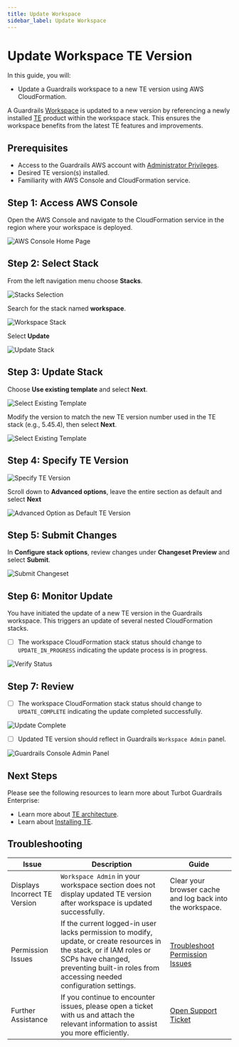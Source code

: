 ```yaml
---
title: Update Workspace
sidebar_label: Update Workspace
---
```


# Update Workspace TE Version

In this guide, you will:
- Update a Guardrails workspace to a new TE version using AWS CloudFormation.

A Guardrails [Workspace](/guardrails/docs/reference/glossary#workspace) is updated to a new version by referencing a newly installed [TE](/guardrails/docs/reference/glossary#turbot-guardrails-enterprise-te) product within the workspace stack. This ensures the workspace benefits from the latest TE features and improvements.

## Prerequisites

- Access to the Guardrails AWS account with [Administrator Privileges](/guardrails/docs/enterprise/FAQ/admin-permissions).
- Desired TE version(s) installed.
- Familiarity with AWS Console and CloudFormation service.

## Step 1: Access AWS Console

Open the AWS Console and navigate to the CloudFormation service in the region where your workspace is deployed.

![AWS Console Home Page](/images/docs/guardrails/guides/hosting-guardrails/updating-stacks/update-workspace/aws-cloudformation-console.png)

## Step 2: Select Stack

From the left navigation menu choose **Stacks**.

![Stacks Selection](/images/docs/guardrails/guides/hosting-guardrails/updating-stacks/update-workspace/cfn-stacks.png)

Search for the stack named **workspace**.

![Workspace Stack](/images/docs/guardrails/guides/hosting-guardrails/updating-stacks/update-workspace/cfn-select-workspace-stack.png)

Select **Update**

![Update Stack](/images/docs/guardrails/guides/hosting-guardrails/updating-stacks/update-workspace/cfn-workspace-stack-select-update.png)


## Step 3: Update Stack

Choose **Use existing template** and select **Next**.

![Select Existing Template](/images/docs/guardrails/guides/hosting-guardrails/updating-stacks/update-workspace/cfn-stack-use-existing-template.png)

Modify the version to match the new TE version number used in the TE stack (e.g., 5.45.4), then select **Next**.

![Select Existing Template](/images/docs/guardrails/guides/hosting-guardrails/updating-stacks/update-workspace/cfn-stack-specify-te-version.png)

## Step 4: Specify TE Version

![Specify TE Version](/images/docs/guardrails/guides/hosting-guardrails/updating-stacks/update-workspace/cfn-stack-specify-te-version.png)

Scroll down to **Advanced options**, leave the entire section as default and select **Next**

![Advanced Option as Default TE Version](/images/docs/guardrails/guides/hosting-guardrails/updating-stacks/update-workspace/cfn-stack-advanced-option-as-default.png)


## Step 5: Submit Changes

In **Configure stack options**, review changes under **Changeset Preview** and select **Submit**.

![Submit Changeset](/images/docs/guardrails/guides/hosting-guardrails/updating-stacks/update-workspace/cfn-worksapce-stack-select-submit-changes.png)

## Step 6: Monitor Update

You have initiated the update of a new TE version in the Guardrails workspace. This triggers an update of several nested CloudFormation stacks.

- [ ] The workspace CloudFormation stack status should change to `UPDATE_IN_PROGRESS` indicating the update process is in progress.

![Verify Status](/images/docs/guardrails/guides/hosting-guardrails/updating-stacks/update-workspace/cfn-workspace-stack-update-progress.png)

## Step 7: Review

- [ ] The workspace CloudFormation stack status should change to `UPDATE_COMPLETE` indicating the update completed successfully.

![Update Complete](/images/docs/guardrails/guides/hosting-guardrails/updating-stacks/update-workspace/cfn-workspace-stack-update-complete.png)

- [ ] Updated TE version should reflect in Guardrails `Workspace Admin` panel.

![Guardrails Console Admin Panel](/images/docs/guardrails/guides/hosting-guardrails/updating-stacks/update-workspace/guardrails-console-verify-version.png)

## Next Steps

Please see the following resources to learn more about Turbot Guardrails Enterprise:

- Learn more about [TE architecture](/guardrails/docs/enterprise/architecture).
- Learn about [Installing TE](/guardrails/docs/enterprise/installation/te-installation).

## Troubleshooting

| Issue                                      | Description                                                                                                                                                                                                 | Guide                                |
|----------------------------------------------|-------------------------------------------------------------------------------------------------------------------------------------------------------------------------------------------------------------------|-----------------------------------------------------|
|Displays Incorrect TE Version                        | `Workspace Admin` in your workspace section does not display updated TE version after workspace is updated successfully.   | Clear your browser cache and log back into the workspace.             |
| Permission Issues                        | If the current logged-in user lacks permission to modify, update, or create resources in the stack, or if IAM roles or SCPs have changed, preventing built-in roles from accessing needed configuration settings.   | [Troubleshoot Permission Issues](/guardrails/docs/enterprise/FAQ/admin-permissions#aws-permissions-for-turbot-guardrails-administrators)             |
| Further Assistance                       | If you continue to encounter issues, please open a ticket with us and attach the relevant information to assist you more efficiently.                                                 | [Open Support Ticket](https://support.turbot.com)   |
